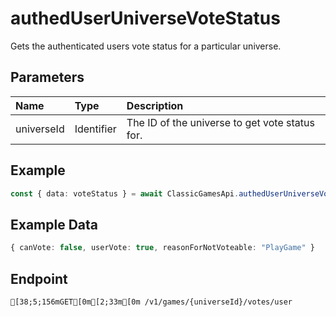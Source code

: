 
# authedUserUniverseVoteStatus
Gets the authenticated users vote status for a particular universe.


## Parameters
| Name       | Type       | Description                                    |
| :--------- | :--------- | :--------------------------------------------- |
| universeId | Identifier | The ID of the universe to get vote status for. |



## Example
```ts copy showLineNumbers
const { data: voteStatus } = await ClassicGamesApi.authedUserUniverseVoteStatus({ universeId: 1685831367 }); 
```


## Example Data
```ts copy showLineNumbers
{ canVote: false, userVote: true, reasonForNotVoteable: "PlayGame" } 
```


## Endpoint
```ansi
[38;5;156mGET[0m[2;33m[0m /v1/games/{universeId}/votes/user
```
  